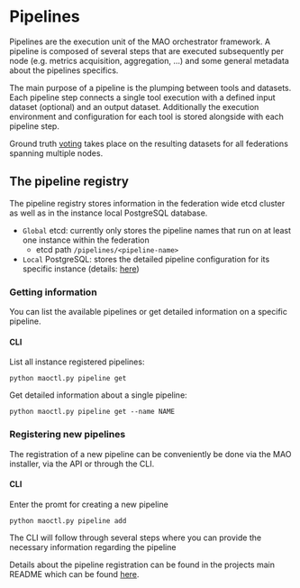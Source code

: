 # Pipelines

Pipelines are the execution unit of the MAO orchestrator framework. A pipeline is composed of several steps that are executed subsequently per node (e.g. metrics acquisition, aggregation, ...) and some general metadata about the pipelines specifics.

The main purpose of a pipeline is the plumping between tools and datasets. Each pipeline step connects a single tool execution with a defined input dataset (optional) and an output dataset. Additionally the execution environment and configuration for each tool is stored alongside with each pipeline step.

Ground truth [voting](Voting.md) takes place on the resulting datasets for all federations spanning multiple nodes.

## The pipeline registry

The pipeline registry stores information in the federation wide etcd cluster as well as in the instance local PostgreSQL database.

- `Global` etcd: currently only stores the pipeline names that run on at least one instance within the federation
  - etcd path `/pipelines/<pipeline-name>`
- `Local` PostgreSQL: stores the detailed pipeline configuration for its specific instance (details: [here](Postgresql.md))

### Getting information

You can list the available pipelines or get detailed information on a specific pipeline.

#### CLI

List all instance registered pipelines:
```
python maoctl.py pipeline get
```

Get detailed information about a single pipeline:
```
python maoctl.py pipeline get --name NAME
```

### Registering new pipelines

The registration of a new pipeline can be conveniently be done via the MAO installer, via the API or through the CLI.

#### CLI

Enter the promt for creating a new pipeline
```
python maoctl.py pipeline add
```
The CLI will follow through several steps where you can provide the necessary information regarding the pipeline

Details about the pipeline registration can be found in the projects main README which can be found [here](../README.md).
